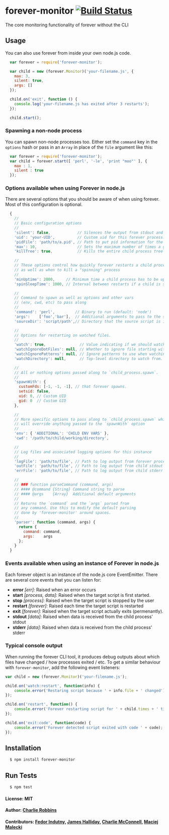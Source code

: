 # forever-monitor [![Build Status](https://secure.travis-ci.org/nodejitsu/forever-monitor.png)](http://travis-ci.org/nodejitsu/forever-monitor)

The core monitoring functionality of forever without the CLI

## Usage
You can also use forever from inside your own node.js code.

``` js
  var forever = require('forever-monitor');

  var child = new (forever.Monitor)('your-filename.js', {
    max: 3,
    silent: true,
    args: []
  });

  child.on('exit', function () {
    console.log('your-filename.js has exited after 3 restarts');
  });

  child.start();
```

### Spawning a non-node process
You can spawn non-node processes too. Either set the `command` key in the
`options` hash or pass in an `Array` in place of the `file` argument like this:

``` js
  var forever = require('forever-monitor');
  var child = forever.start([ 'perl', '-le', 'print "moo"' ], {
    max : 1,
    silent : true
  });
```

### Options available when using Forever in node.js
There are several options that you should be aware of when using forever. Most of this configuration is optional.

``` js
  {
    //
    // Basic configuration options
    //
    'silent': false,            // Silences the output from stdout and stderr in the parent process
    'uid': 'your-UID',          // Custom uid for this forever process. (default: autogen)
    'pidFile': 'path/to/a.pid', // Path to put pid information for the process(es) started
    'max': 10,                  // Sets the maximum number of times a given script should run
    'killTree': true,           // Kills the entire child process tree on `exit`

    //
    // These options control how quickly forever restarts a child process
    // as well as when to kill a "spinning" process
    //
    'minUptime': 2000,     // Minimum time a child process has to be up. Forever will 'exit' otherwise.
    'spinSleepTime': 1000, // Interval between restarts if a child is spinning (i.e. alive < minUptime).

    //
    // Command to spawn as well as options and other vars
    // (env, cwd, etc) to pass along
    //
    'command': 'perl',         // Binary to run (default: 'node')
    'args':    ['foo','bar'],  // Additional arguments to pass to the script,
    'sourceDir': 'script/path',// Directory that the source script is in

    //
    // Options for restarting on watched files.
    //
    'watch': true,               // Value indicating if we should watch files.
    'watchIgnoreDotFiles': null, // Whether to ignore file starting with a '.'
    'watchIgnorePatterns': null, // Ignore patterns to use when watching files.
    'watchDirectory': null,      // Top-level directory to watch from.

    //
    // All or nothing options passed along to `child_process.spawn`.
    //
    'spawnWith': {
      customFds: [-1, -1, -1], // that forever spawns.
      setsid: false,
      uid: 0, // Custom UID
      gid: 0  // Custom GID
    },

    //
    // More specific options to pass along to `child_process.spawn` which
    // will override anything passed to the `spawnWith` option
    //
    'env': { 'ADDITIONAL': 'CHILD ENV VARS' },
    'cwd': '/path/to/child/working/directory',

    //
    // Log files and associated logging options for this instance
    //
    'logFile': 'path/to/file', // Path to log output from forever process (when daemonized)
    'outFile': 'path/to/file', // Path to log output from child stdout
    'errFile': 'path/to/file', // Path to log output from child stderr

    //
    // ### function parseCommand (command, args)
    // #### @command {String} Command string to parse
    // #### @args    {Array}  Additional default arguments
    //
    // Returns the `command` and the `args` parsed from
    // any command. Use this to modify the default parsing
    // done by 'forever-monitor' around spaces.
    //
    'parser': function (command, args) {
      return {
        command: command,
        args:    args
      };
    }
  }
```

### Events available when using an instance of Forever in node.js
Each forever object is an instance of the node.js core EventEmitter. There are several core events that you can listen for:

* **error**   _[err]:_             Raised when an error occurs
* **start**   _[process, data]:_   Raised when the target script is first started.
* **stop**    _[process]:_         Raised when the target script is stopped by the user
* **restart** _[forever]:_         Raised each time the target script is restarted
* **exit**    _[forever]:_         Raised when the target script actually exits (permenantly).
* **stdout**  _[data]:_            Raised when data is received from the child process' stdout
* **stderr**  _[data]:_            Raised when data is received from the child process' stderr

### Typical console output

When running the forever CLI tool, it produces debug outputs about which files have changed / how processes exited / etc. To get a similar behaviour with `forever-monitor`, add the following event listeners:

```js
var child = new (forever.Monitor)('your-filename.js');

child.on('watch:restart', function(info) {
    console.error('Restaring script because ' + info.file + ' changed');
});

child.on('restart', function() {
    console.error('Forever restarting script for ' + child.times + ' time');
});

child.on('exit:code', function(code) {
    console.error('Forever detected script exited with code ' + code);
});
```

## Installation

``` bash
  $ npm install forever-monitor
```

## Run Tests

``` bash
  $ npm test
```

#### License: MIT
#### Author: [Charlie Robbins](http://github.com/indexzero)
#### Contributors: [Fedor Indutny](http://github.com/indutny), [James Halliday](http://substack.net/), [Charlie McConnell](http://github.com/avianflu), [Maciej Malecki](http://github.com/mmalecki)
